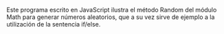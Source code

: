Este programa escrito en JavaScript ilustra el método Random del módulo Math para generar números aleatorios, que a su vez sirve de ejemplo a la utilización de la sentencia if/else.
